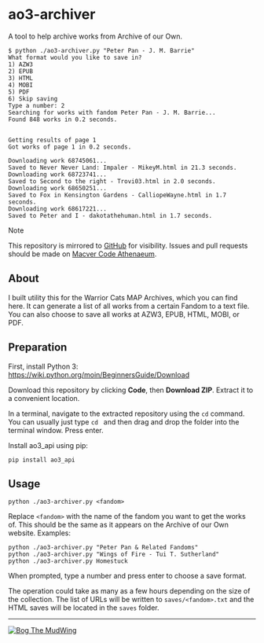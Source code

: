 # ao3-archiver

A tool to help archive works from Archive of our Own.

```
$ python ./ao3-archiver.py "Peter Pan - J. M. Barrie"
What format would you like to save in?
1) AZW3
2) EPUB
3) HTML
4) MOBI
5) PDF
6) Skip saving
Type a number: 2
Searching for works with fandom Peter Pan - J. M. Barrie...
Found 848 works in 0.2 seconds.


Getting results of page 1
Got works of page 1 in 0.2 seconds.

Downloading work 68745061...
Saved to Never Never Land: Impaler - MikeyM.html in 21.3 seconds.
Downloading work 68723741...
Saved to Second to the right - Trovi03.html in 2.0 seconds.
Downloading work 68650251...
Saved to Fox in Kensington Gardens - CalliopeWayne.html in 1.7 seconds.
Downloading work 68617221...
Saved to Peter and I - dakotathehuman.html in 1.7 seconds.
```

 > [!NOTE]
 > This repository is mirrored to [GitHub](https://github.com/BogTheMudWing/ao3-archiver) for visibility. Issues and pull requests should be made on [Macver Code Athenaeum](https://code.macver.org/Bog/ao3-archiver).

## About

I built utility this for the Warrior Cats MAP Archives, which you can find here. It can generate a list of all works from a certain Fandom to a text file. You can also choose to save all works at AZW3, EPUB, HTML, MOBI, or PDF.

## Preparation

First, install Python 3: https://wiki.python.org/moin/BeginnersGuide/Download

Download this repository by clicking **Code**, then **Download ZIP**. Extract it to a convenient location.

In a terminal, navigate to the extracted repository using the `cd` command. You can usually just type `cd ` and then drag and drop the folder into the terminal window. Press enter.

Install ao3_api using pip:

```
pip install ao3_api
```

## Usage

```
python ./ao3-archiver.py <fandom>
```

Replace `<fandom>` with the name of the fandom you want to get the works of. This should be the same as it appears on the Archive of our Own website. Examples:

```
python ./ao3-archiver.py "Peter Pan & Related Fandoms"
python ./ao3-archiver.py "Wings of Fire - Tui T. Sutherland"
python ./ao3-archiver.py Homestuck
```

When prompted, type a number and press enter to choose a save format.

The operation could take as many as a few hours depending on the size of the collection. The list of URLs will be written to `saves/<fandom>.txt` and the HTML saves will be located in the `saves` folder.

---

[![Bog The MudWing](https://blog.macver.org/content/images/2025/07/Stamp-Colored-Small-Shadow.png)](https://blog.macver.org/about-me)

